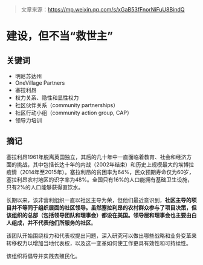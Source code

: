 > 文章来源：https://mp.weixin.qq.com/s/xGaB53fFnorNiFuU8BindQ

# 建设，但不当“救世主”

## 关键词

- 明尼苏达州
- OneVillage Partners
- 塞拉利昂
- 权力关系、隐性和显性权力
- 社区伙伴关系（community partnerships）
- 社区行动小组（community action group, CAP）
- 领导力培训



## 摘记

塞拉利昂1961年脱离英国独立，其后的几十年中一直面临着教育、社会和经济方面的挑战，其中包括长达十年的内战（2002年结束）和历史上规模最大的埃博拉疫情（2014年至2015年）。塞拉利昂的贫困率为64%，民众预期寿命仅为60岁，塞拉利昂农村地区的识字率为48%。全国只有16%的人口能拥有基础卫生设施，只有2%的人口能够获得直饮水。

长期以来，该非营利组织一直以社区主导为荣，但他们最近意识到，**社区主导的项目并不等同于组织层面的社区领导。虽然塞拉利昂的农村群众参与了项目决策，但该组织的总部（包括领导团队和理事会）都设在美国。领导层和理事会也主要由白人组成，并不代表他们所服务的社区**。

该团队开始围绕权力和代表权提出问题，深入研究可以做出哪些战略和业务变革来转移权力以增加当地代表权，以及这一变革如何使工作更具有效性和可持续性。

该组织将倡导并实践去殖民化。